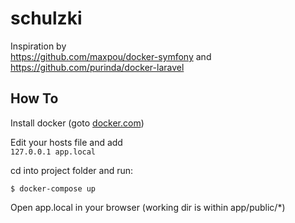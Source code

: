 # schulzki

Inspiration by  
https://github.com/maxpou/docker-symfony
and  
https://github.com/purinda/docker-laravel

## How To
Install docker (goto [docker.com](docker.com))

Edit your hosts file and add  
``127.0.0.1 app.local``
  
cd into project folder and run:

``$ docker-compose up``

Open app.local in your browser
(working dir is within app/public/*)